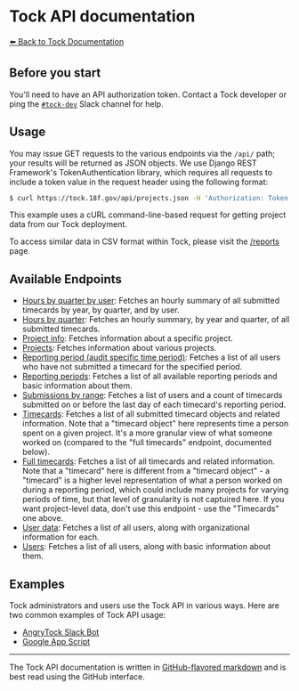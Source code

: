 # Tock API documentation

[:arrow_left: Back to Tock Documentation](../docs)


## Before you start
You'll need to have an API authorization token. Contact a Tock developer 
or ping the [`#tock-dev`](https://gsa-tts.slack.com/messages/tock-dev/) Slack channel for help.


## Usage
You may issue GET requests to the various endpoints via the `/api/` path; 
your results will be returned as JSON objects. 
We use Django REST Framework's TokenAuthentication library, 
which requires all requests to include a token value in the request header using the following format:

```sh
$ curl https://tock.18f.gov/api/projects.json -H 'Authorization: Token randomalphanumericstringed854b18ba024327'
```
This example uses a cURL command-line-based request for getting project data from our Tock deployment.

To access similar data in CSV format within Tock, please visit the
[/reports](https://tock.18f.gov/reports) page.


## Available Endpoints

- [Hours by quarter by user](hours-by-quarter-by-user.md): Fetches an hourly summary of all submitted timecards by year, by quarter, and by user.
- [Hours by quarter](hours-by-quarter.md): Fetches an hourly summary, by year and quarter, of all submitted timecards.
- [Project info](project-info.md): Fetches information about a specific project.
- [Projects](projects.md): Fetches information about various projects.
- [Reporting period (audit specific time period)](reporting-period-audit-specific.md): Fetches a list of all users who have not submitted a timecard for the specified period.
- [Reporting periods](reporting-period-audit.md): Fetches a list of all available reporting periods and basic information about them.
- [Submissions by range](submissions.md): Fetches a list of users and a count of timecards submitted on or before the last day of each timecard's reporting period.
- [Timecards](timecards.md): Fetches a list of all submitted timecard objects and related information. Note that a "timecard object" here represents time a person spent on a given project. It's a more granular view of what someone worked on (compared to the "full timecards" endpoint, documented below).
- [Full timecards](full-timecards.md): Fetches a list of all timecards and related information. Note that a "timecard" here is different from a "timecard object" - a "timecard" is a higher level representation of what a person worked on during a reporting period, which could include many projects for varying periods of time, but that level of granularity is not captuired here. If you want project-level data, don't use this endpoint - use the "Timecards" one above.
- [User data](user-data.md): Fetches a list of all users, along with organizational information for each.
- [Users](users.md): Fetches a list of all users, along with basic information about them.


## Examples 

Tock administrators and users use the Tock API in various ways.
Here are two common examples of Tock API usage:

- [AngryTock Slack Bot](https://github.com/18F/angrytock)
- [Google App Script](https://github.com/18F/tock-gas-ts)

--------

The Tock API documentation is written in
[GitHub-flavored markdown][gh-md] and is best read using the GitHub interface.

[gh-md]: https://guides.github.com/features/mastering-markdown/#GitHub-flavored-markdown
